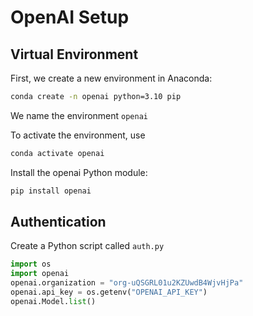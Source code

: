 # OpenAI Setup

## Virtual Environment

First, we create a new environment in Anaconda:


```bash
conda create -n openai python=3.10 pip  
```

We name the environment `openai`

To activate the environment, use

```bash
conda activate openai
```

Install the openai Python module:

```bash
pip install openai
```

## Authentication


Create a Python script called `auth.py`

```python
import os
import openai
openai.organization = "org-uQSGRL01u2KZUwdB4WjvHjPa"
openai.api_key = os.getenv("OPENAI_API_KEY")
openai.Model.list()
```
